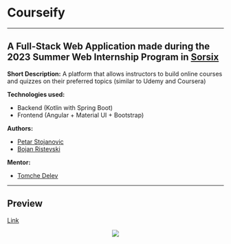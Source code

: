 # Courseify
---
## A Full-Stack Web Application made during the 2023 Summer Web Internship Program in [Sorsix](https://www.sorsix.com/)

**Short Description:** A platform that allows instructors to build online courses and quizzes on their preferred topics (similar to Udemy and Coursera)

**Technologies used:**
- Backend (Kotlin with Spring Boot)
- Frontend (Angular + Material UI + Bootstrap)

**Authors:**
- [Petar Stojanovic](https://github.com/petar-stojanovic)
- [Bojan Ristevski](https://github.com/BNRIv1)


**Mentor:** 
- [Tomche Delev](https://github.com/tdelev)
---
## Preview

[Link](https://www.youtube.com/watch?v=DphktvID968)


<p align="center" width="100%">
   <a href="https://www.sorsix.com/" target="_blank"> 
   <img src="https://github.com/petar-stojanovic/courseify/assets/66530689/ad65e833-8870-4bac-873f-0ffff5c12f4b)https://github.com/petar-stojanovic/courseify/assets/66530689/ad65e833-8870-4bac-873f-0ffff5c12f4b" />
 </a>
</p>
